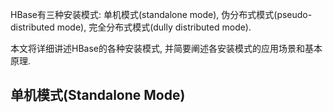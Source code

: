 HBase有三种安装模式: 单机模式(standalone mode), 伪分布式模式(pseudo-distributed mode), 完全分布式模式(dully distributed mode). 

本文将详细讲述HBase的各种安装模式, 并简要阐述各安装模式的应用场景和基本原理.

## 单机模式(Standalone Mode)
